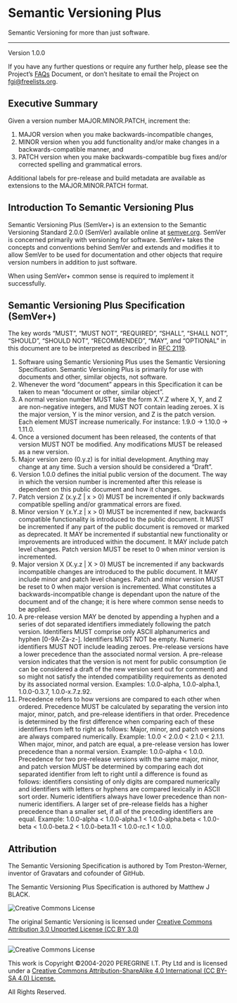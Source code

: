 # Semantic Versioning Plus

Semantic Versioning for more than just software.

---

Version 1.0.0

If you have any further questions or require any further help, please see the Project&rsquo;s [FAQs](FAQs.md) Document, or don&rsquo;t hesitate to email the Project on <fgi@freelists.org>.

## Executive Summary

Given a version number MAJOR.MINOR.PATCH, increment the:

1. MAJOR version when you make backwards-incompatible changes,
2. MINOR version when you add functionality and/or make changes in a backwards-compatible manner, and
3. PATCH version when you make backwards-compatible bug fixes and/or corrected spelling and grammatical errors.

Additional labels for pre-release and build metadata are available as extensions to the MAJOR.MINOR.PATCH format.

## Introduction To Semantic Versioning Plus

Semantic Versioning Plus (SemVer+) is an extension to the Semantic Versioning Standard 2.0.0 (SemVer) available online at [semver.org](http://semver.org). SemVer is concerned primarily with versioning for software. SemVer+ takes the concepts and conventions behind SemVer and extends and modifies it to allow SemVer to be used for documentation and other objects that require version numbers in addition to just software.

When using SemVer+ common sense is required to implement it successfully.

## Semantic Versioning Plus Specification (SemVer+)

The key words &ldquo;MUST&rdquo;, &ldquo;MUST NOT&rdquo;, &ldquo;REQUIRED&rdquo;, &ldquo;SHALL&rdquo;, &ldquo;SHALL NOT&rdquo;, &ldquo;SHOULD&rdquo;, &ldquo;SHOULD NOT&rdquo;, &ldquo;RECOMMENDED&rdquo;, &ldquo;MAY&rdquo;, and &ldquo;OPTIONAL&rdquo; in this document are to be interpreted as described in [RFC 2119](https://tools.ietf.org/html/rfc2119).

1. Software using Semantic Versioning Plus uses the Semantic Versioning Specification. Semantic Versioning Plus is primarily for use with documents and other, similar objects, not software.
2. Whenever the word &ldquo;document&rdquo; appears in this Specification it can be taken to mean &ldquo;document or other, similar object&rdquo;.
3. A normal version number MUST take the form X.Y.Z where X, Y, and Z are non-negative integers, and MUST NOT contain leading zeroes. X is the major version, Y is the minor version, and Z is the patch version. Each element MUST increase numerically. For instance: 1.9.0 -> 1.10.0 -> 1.11.0.
4. Once a versioned document has been released, the contents of that version MUST NOT be modified. Any modifications MUST be released as a new version.
5. Major version zero (0.y.z) is for initial development. Anything may change at any time. Such a version should be considered a &ldquo;Draft&rdquo;.
6. Version 1.0.0 defines the initial public version of the document. The way in which the version number is incremented after this release is dependent on this public document and how it changes.
7. Patch version Z (x.y.Z | x > 0) MUST be incremented if only backwards compatible spelling and/or grammatical errors are fixed.
8. Minor version Y (x.Y.z | x > 0) MUST be incremented if new, backwards compatible functionality is introduced to the public document. It MUST be incremented if any part of the public document is removed or marked as deprecated. It MAY be incremented if substantial new functionality or improvements are introduced within the document. It MAY include patch level changes. Patch version MUST be reset to 0 when minor version is incremented.
9. Major version X (X.y.z | X > 0) MUST be incremented if any backwards incompatible changes are introduced to the public document. It MAY include minor and patch level changes. Patch and minor version MUST be reset to 0 when major version is incremented. What constitutes a backwards-incompatible change is dependant upon the nature of the document and of the change; it is here where common sense needs to be applied.
10. A pre-release version MAY be denoted by appending a hyphen and a series of dot separated identifiers immediately following the patch version. Identifiers MUST comprise only ASCII alphanumerics and hyphen [0-9A-Za-z-]. Identifiers MUST NOT be empty. Numeric identifiers MUST NOT include leading zeroes. Pre-release versions have a lower precedence than the associated normal version. A pre-release version indicates that the version is not ment for public consumption (ie can be considered a draft of the new version sent out for comment) and so might not satisfy the intended compatibility requirements as denoted by its associated normal version. Examples: 1.0.0-alpha, 1.0.0-alpha.1, 1.0.0-0.3.7, 1.0.0-x.7.z.92.
11. Precedence refers to how versions are compared to each other when ordered. Precedence MUST be calculated by separating the version into major, minor, patch, and pre-release identifiers in that order. Precedence is determined by the first difference when comparing each of these identifiers from left to right as follows: Major, minor, and patch versions are always compared numerically. Example: 1.0.0 < 2.0.0 < 2.1.0 < 2.1.1. When major, minor, and patch are equal, a pre-release version has lower precedence than a normal version. Example: 1.0.0-alpha < 1.0.0. Precedence for two pre-release versions with the same major, minor, and patch version MUST be determined by comparing each dot separated identifier from left to right until a difference is found as follows: identifiers consisting of only digits are compared numerically and identifiers with letters or hyphens are compared lexically in ASCII sort order. Numeric identifiers always have lower precedence than non-numeric identifiers. A larger set of pre-release fields has a higher precedence than a smaller set, if all of the preceding identifiers are equal. Example: 1.0.0-alpha < 1.0.0-alpha.1 < 1.0.0-alpha.beta < 1.0.0-beta < 1.0.0-beta.2 < 1.0.0-beta.11 < 1.0.0-rc.1 < 1.0.0.

## Attribution

The Semantic Versioning Specification is authored by Tom Preston-Werner, inventor of Gravatars and cofounder of GitHub.

The Semantic Versioning Plus Specification is authored by Matthew J BLACK.

![Creative Commons License](https://i.creativecommons.org/l/by-sa/3.0/88x31.png "Creative Commons License")

The original Semantic Versioning is licensed under [Creative Commons Attribution 3.0 Unported License (CC BY 3.0)](https://creativecommons.org/licenses/by/3.0/)

---

![Creative Commons License](https://i.creativecommons.org/l/by-sa/4.0/88x31.png "Creative Commons License")

This work is Copyright &copy;2004-2020 PEREGRINE I.T. Pty Ltd and is licensed under a [Creative Commons Attribution-ShareAlike 4.0 International (CC BY-SA 4.0) License.](https://creativecommons.org/licenses/by-sa/4.0/)

All Rights Reserved.

